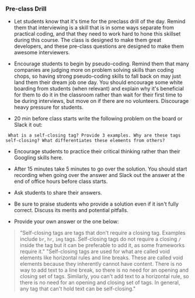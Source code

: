 ### Pre-class Drill

* Let students know that it's time for the preclass drill of the day. Remind them that interviewing is a skill that is in some ways separate from practical coding, and that they need to work hard to hone this skillset during this course. The class is designed to make them great developers, and these pre-class questions are designed to make them awesome interviewers.

* Encourage students to begin by pseudo-coding. Remind them that many companies are judging more on problem solving skills than coding chops, so having strong pseudo-coding skills to fall back on may just land them their dream job one day. You should encourage some white boarding from students (when relevant) and explain why it's beneficial for them to do it in the classroom rather than wait for their first time to be during interviews, but move on if there are no volunteers. Discourage heavy pressure for students.

* 20 min before class starts write the following problem on the board or Slack it out:

```
 What is a self-closing tag? Provide 3 examples. Why are these tags self-closing? What differentiates these elements from others?

```

* Encourage students to practice their critical thinking rather than their Googling skills here.

* After 15 minutes take 5 minutes to go over the solution. You should start recording when going over the answer and Slack out the answer at the end of office hours before class starts.

* Ask students to share their answers.

* Be sure to praise students who provide a solution even if it isn't fully correct. Discuss its merits and potential pitfalls.

* Provide your own answer or the one below:

> "Self-closing tags are tags that don't require a closing tag. Examples include `br`, `hr`, `img` tags. Self-closing tags do not require a closing `/` inside the tag but it can be preferable to add it, as some frameworks require it."
> "Self-closing tags are used for what are called void elements like horizontal rules and line breaks. These are called void elements because they inherently cannot have content. There is no way to add text to a line break, so there is no need for an opening and closing set of tags. Similarly, you can't add text to a horizontal rule, so there is no need for an opening and closing set of tags. In general, any tag that can't hold text can be self-closing."
